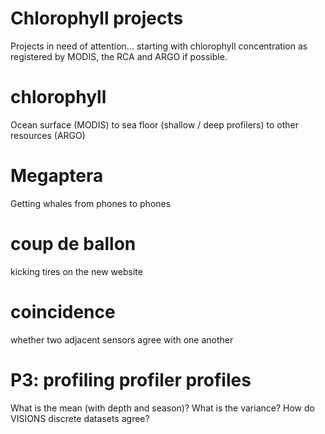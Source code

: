 # Chlorophyll projects


Projects in need of attention... starting with chlorophyll concentration as registered by MODIS, the RCA and ARGO if possible.


# chlorophyll


Ocean surface (MODIS) to sea floor (shallow / deep profilers) to other resources (ARGO)


# Megaptera


Getting whales from phones to phones


# coup de ballon


kicking tires on the new website


# coincidence


whether two adjacent sensors agree with one another


# P3: profiling profiler profiles


What is the mean (with depth and season)? What is the variance? How do VISIONS discrete datasets agree? 
